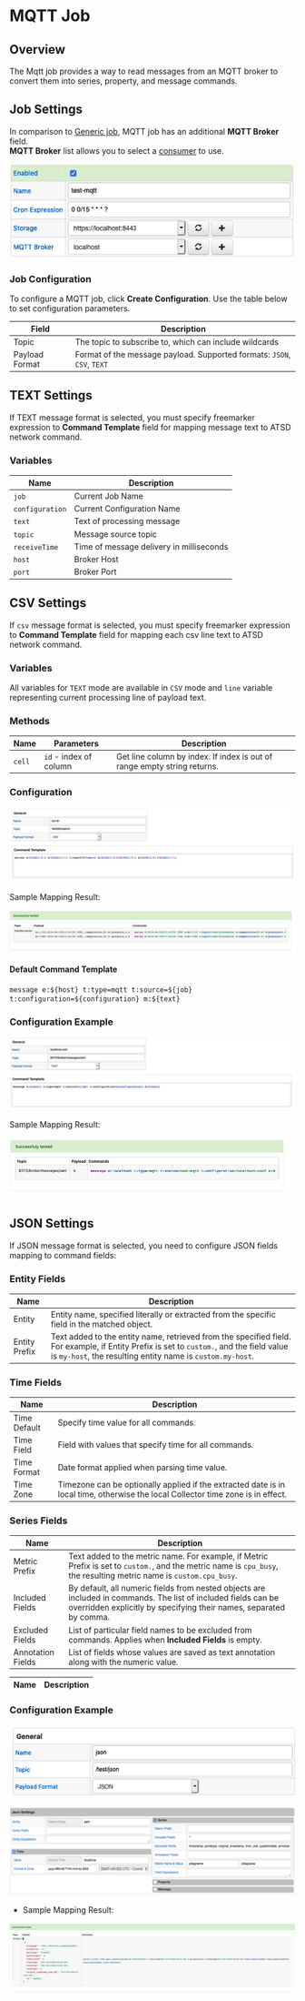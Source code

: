 # MQTT Job

## Overview

The Mqtt job provides a way to read messages from an MQTT broker to convert them into series, property, and message commands.

## Job Settings

In comparison to [Generic job](../job-generic.md), MQTT job has an additional **MQTT Broker** field. <br/>
**MQTT Broker** list allows you to select a [consumer](./mqtt-broker.md) to use.

![MQTT job settings](./images/mqtt_job_configuration.png)

### Job Configuration

To configure a MQTT job, click **Create Configuration**.
Use the table below to set configuration parameters.

**Field** | **Description**
----- | -----------
Topic | The topic to subscribe to, which can include wildcards
Payload Format | Format of the message payload. Supported formats: `JSON`, `CSV`, `TEXT`

## TEXT Settings

If TEXT message format is selected, you must specify freemarker expression to **Command Template** field for mapping message text to ATSD network command.

### Variables

**Name**| **Description**
---|---
`job` | Current Job Name
`configuration` | Current Configuration Name
`text` | Text of processing message
`topic` | Message source topic
`receiveTime` | Time of message delivery in milliseconds
`host` | Broker Host
`port` | Broker Port

## CSV Settings

If `csv` message format is selected, you must specify freemarker expression to **Command Template** field for mapping each csv line text to ATSD network command.

### Variables

All variables for `TEXT` mode are available in `CSV` mode and `line` variable representing current processing line of payload text.

### Methods

**Name**| **Parameters** |  **Description**
---|---|---
`cell` | `id` - index of column | Get line column by index. If index is out of range empty string returns.

### Configuration

![](./images/mqtt_csv_configuration.png)

Sample Mapping Result:

![](./images/mqtt_csv_tes_result.png)

#### Default Command Template

```injectedfreemarker
message e:${host} t:type=mqtt t:source=${job} t:configuration=${configuration} m:${text}
```

### Configuration Example

![](./images/mqtt_text_configuration.png)

Sample Mapping Result:

![](./images/mqtt_text_mapping_result.png)

## JSON Settings

If JSON message format is selected, you need to configure JSON fields mapping to command fields:

### Entity Fields

**Name** | **Description**
---| ---
Entity | Entity name, specified literally or extracted from the specific field in the matched object.
Entity Prefix | Text added to the entity name, retrieved from the specified field. For example, if Entity Prefix is set to `custom.`, and the field value is `my-host`, the resulting entity name is `custom.my-host`.

### Time Fields

**Name** | **Description**
---| ---
Time Default | Specify time value for all commands.
Time Field   | Field with values that specify time for all commands.
Time Format  | Date format applied when parsing time value.
Time Zone    | Timezone can be optionally applied if the extracted date is in local time, otherwise the local Collector time zone is in effect.

### Series Fields

**Name** | **Description**
--- | ---
Metric Prefix | Text added to the metric name. For example, if Metric Prefix is set to `custom.`, and the metric name is `cpu_busy`, the resulting metric name is `custom.cpu_busy`.
Included Fields | By default, all numeric fields from nested objects are included in commands. The list of included fields can be overridden explicitly by specifying their names, separated by comma.
Excluded Fields | List of particular field names to be excluded from commands. Applies when **Included Fields** is empty.
Annotation Fields | List of fields whose values are saved as text annotation along with the numeric value.

**Name** | **Description**
---|---

### Configuration Example

![MQTT Configuration Example](./images/mqtt_configuration_json.png)

![MQTT JSON mapping settings](./images/kafka_json_mapping_settings.png)

* Sample Mapping Result:

![](./images/mqtt_json_mapping_result.png)